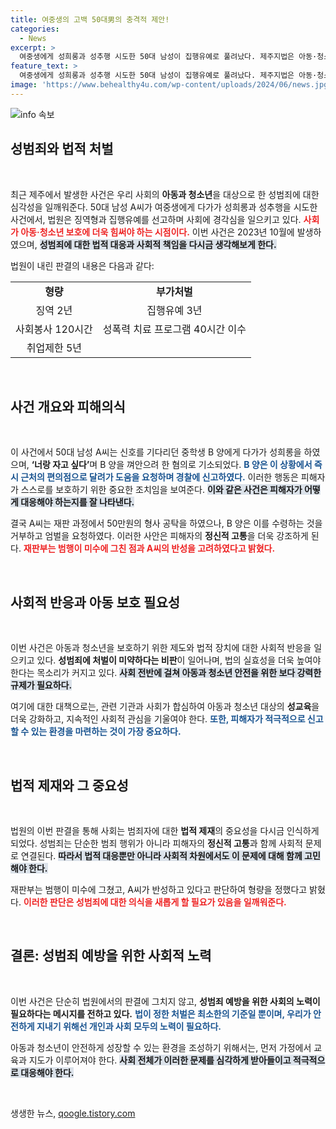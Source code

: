 ```yaml
---
title: 여중생의 고백 50대男의 충격적 제안!
categories:
  - News
excerpt: >
  여중생에게 성희롱과 성추행 시도한 50대 남성이 집행유예로 풀려났다. 제주지법은 아동·청소년 보호를 위한 처벌과 치료 프로그램 이수를 명령하며, 범행의 경위를 세심히 살폈다. 과연 이 유죄 판결이 사회에 어떤 메시지를 던질까?
feature_text: >
  여중생에게 성희롱과 성추행 시도한 50대 남성이 집행유예로 풀려났다. 제주지법은 아동·청소년 보호를 위한 처벌과 치료 프로그램 이수를 명령하며, 범행의 경위를 세심히 살폈다. 과연 이 유죄 판결이 사회에 어떤 메시지를 던질까?
image: 'https://www.behealthy4u.com/wp-content/uploads/2024/06/news.jpg'
---
```


<p><img src="https://www.behealthy4u.com/wp-content/uploads/2024/06/news.jpg" alt="info 속보" /></p>

<h2 data-ke-size="size26">성범죄와 법적 처벌</h2>

<p data-ke-size="size16">&nbsp;</p>

<p>최근 제주에서 발생한 사건은 우리 사회의 <b>아동과 청소년</b>을 대상으로 한 성범죄에 대한 심각성을 일깨워준다. 50대 남성 A씨가 여중생에게 다가가 성희롱과 성추행을 시도한 사건에서, 법원은 징역형과 집행유예를 선고하며 사회에 경각심을 일으키고 있다. <b><span style="color: #ee2323;">사회가 아동·청소년 보호에 더욱 힘써야 하는 시점이다.</span></b> 이번 사건은 2023년 10월에 발생하였으며, <b><span style="background-color: #21538527;">성범죄에 대한 법적 대응과 사회적 책임을 다시금 생각해보게 한다.</span></b></p>

<p>법원이 내린 판결의 내용은 다음과 같다:</p>

<table style="width: 100%; border-collapse: collapse;">
<tr>
<td style="text-align: center; height: 17px;"><b>형량</b></td>
<td style="text-align: center; height: 17px;"><b>부가처벌</b></td>
</tr>
<tr>
<td style="text-align: center; height: 17px;">징역 2년</td>
<td style="text-align: center; height: 17px;">집행유예 3년</td>
</tr>
<tr>
<td style="text-align: center; height: 17px;">사회봉사 120시간</td>
<td style="text-align: center; height: 17px;">성폭력 치료 프로그램 40시간 이수</td>
</tr>
<tr>
<td style="text-align: center; height: 17px;">취업제한 5년</td>
<td style="text-align: center; height: 17px;"></td>
</tr>
</table>

<p data-ke-size="size16">&nbsp;</p>

<h2 data-ke-size="size26">사건 개요와 피해의식</h2>

<p data-ke-size="size16">&nbsp;</p>

<p>이 사건에서 50대 남성 A씨는 신호를 기다리던 중학생 B 양에게 다가가 성희롱을 하였으며, <b>‘너랑 자고 싶다’</b>며 B 양을 껴안으려 한 혐의로 기소되었다. <b><span style="color: #1a5490;">B 양은 이 상황에서 즉시 근처의 편의점으로 달려가 도움을 요청하며 경찰에 신고하였다.</span></b> 이러한 행동은 피해자가 스스로를 보호하기 위한 중요한 조치임을 보여준다. <b><span style="background-color: #21538527;">이와 같은 사건은 피해자가 어떻게 대응해야 하는지를 잘 나타낸다.</span></b> </p>

<p>결국 A씨는 재판 과정에서 50만원의 형사 공탁을 하였으나, B 양은 이를 수령하는 것을 거부하고 엄벌을 요청하였다. 이러한 사안은 피해자의 <b>정신적 고통</b>을 더욱 강조하게 된다. <b><span style="color: #ee2323;">재판부는 범행이 미수에 그친 점과 A씨의 반성을 고려하였다고 밝혔다.</span></b> </p>

<p data-ke-size="size16">&nbsp;</p>

<h2 data-ke-size="size26">사회적 반응과 아동 보호 필요성</h2>

<p data-ke-size="size16">&nbsp;</p>

<p>이번 사건은 아동과 청소년을 보호하기 위한 제도와 법적 장치에 대한 사회적 반응을 일으키고 있다. <b>성범죄에 처벌이 미약하다는 비판</b>이 일어나며, 법의 실효성을 더욱 높여야 한다는 목소리가 커지고 있다. <b><span style="background-color: #21538527;">사회 전반에 걸쳐 아동과 청소년 안전을 위한 보다 강력한 규제가 필요하다.</span></b> </p>

<p>여기에 대한 대책으로는, 관련 기관과 사회가 합심하여 아동과 청소년 대상의 <b>성교육</b>을 더욱 강화하고, 지속적인 사회적 관심을 기울여야 한다. <b><span style="color: #1a5490;">또한, 피해자가 적극적으로 신고할 수 있는 환경을 마련하는 것이 가장 중요하다.</span></b> </p>

<p data-ke-size="size16">&nbsp;</p>

<h2 data-ke-size="size26">법적 제재와 그 중요성</h2>

<p data-ke-size="size16">&nbsp;</p>

<p>법원의 이번 판결을 통해 사회는 범죄자에 대한 <b>법적 제재</b>의 중요성을 다시금 인식하게 되었다. 성범죄는 단순한 범죄 행위가 아니라 피해자의 <b>정신적 고통</b>과 함께 사회적 문제로 연결된다. <b><span style="background-color: #21538527;">따라서 법적 대응뿐만 아니라 사회적 차원에서도 이 문제에 대해 함께 고민해야 한다.</span></b> </p>

<p>재판부는 범행이 미수에 그쳤고, A씨가 반성하고 있다고 판단하여 형량을 정했다고 밝혔다. <b><span style="color: #ee2323;">이러한 판단은 성범죄에 대한 의식을 새롭게 할 필요가 있음을 일깨워준다.</span></b> </p>

<p data-ke-size="size16">&nbsp;</p>

<h2 data-ke-size="size26">결론: 성범죄 예방을 위한 사회적 노력</h2>

<p data-ke-size="size16">&nbsp;</p>

<p>이번 사건은 단순히 법원에서의 판결에 그치지 않고, <b>성범죄 예방을 위한 사회의 노력이 필요하다는 메시지를 전하고 있다.</b> <b><span style="color: #1a5490;">법이 정한 처벌은 최소한의 기준일 뿐이며, 우리가 안전하게 지내기 위해선 개인과 사회 모두의 노력이 필요하다.</span></b> </p>

<p>아동과 청소년이 안전하게 성장할 수 있는 환경을 조성하기 위해서는, 먼저 가정에서 교육과 지도가 이루어져야 한다. <b><span style="background-color: #21538527;">사회 전체가 이러한 문제를 심각하게 받아들이고 적극적으로 대응해야 한다.</span></b> </p>

<p data-ke-size="size16">&nbsp;</p>
생생한 뉴스, <a href="https://qoogle.tistory.com" rel="dofollow">qoogle.tistory.com</a>


